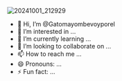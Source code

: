 ![20241001_212929](https://github.com/user-attachments/assets/077d03b4-6b96-440c-809c-3aac6bd24f6f)
- 👋 Hi, I’m @Gatomayombevoyporel
- 👀 I’m interested in ...
- 🌱 I’m currently learning ...
- 💞️ I’m looking to collaborate on ...
- 📫 How to reach me ...
- 😄 Pronouns: ...
- ⚡ Fun fact: ...

<!---
Gatomayombevoyporel/Gatomayombevoyporel is a ✨ special ✨ repository because its `README.md` (this file) appears on your GitHub profile.
You can click the Preview link to take a look at your changes.
--->
